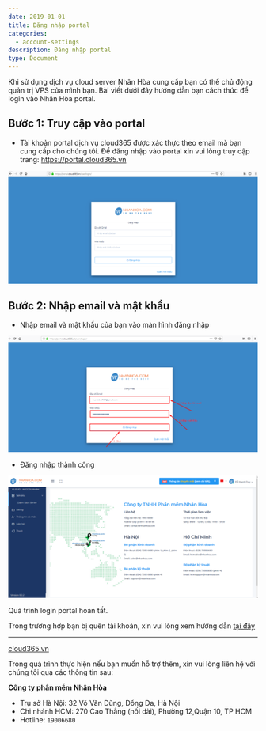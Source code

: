 ```yaml
---
date: 2019-01-01
title: Đăng nhập portal
categories:
  - account-settings
description: Đăng nhập portal
type: Document
---
```


Khi sử dụng dịch vụ cloud server Nhân Hòa cung cấp bạn có thể chủ động quản trị VPS của mình bạn. Bài viết dưới đây hướng dẫn bạn cách thức để login vào Nhân Hòa portal. 

## Bước 1: Truy cập vào portal

+ Tài khoản portal dịch vụ cloud365 được xác thực theo email mà bạn cung cấp cho chúng tôi. Để đăng nhập vào portal xin vui lòng truy cập trang: https://portal.cloud365.vn

![](/images/img-login-portal/Screenshot_597.png)

## Bước 2: Nhập email và mật khẩu

+ Nhập email và mật khẩu của bạn vào màn hình đăng nhập

![](/images/img-login-portal/Screenshot_598.png)

+ Đăng nhập thành công

![](/images/img-login-portal/Screenshot_599.png)

Quá trình login portal hoàn tất.

Trong trường hợp bạn bị quên tài khoản, xin vui lòng xem hướng dẫn [tại đây](https://support.cloud365.vn/account-settings/khoi-phuc-mat-khau-portal/)

---
[cloud365.vn](https://cloud365.vn/)

Trong quá trình thực hiện nếu bạn muốn hỗ trợ thêm, xin vui lòng liên hệ với chúng tôi qua các thông tin sau:

**Công ty phần mềm Nhân Hòa**
- Trụ sở Hà Nội: 32 Võ Văn Dũng, Đống Đa, Hà Nội
- Chi nhánh HCM: 270 Cao Thắng (nối dài), Phường 12,Quận 10, TP HCM
- Hotline: `19006680`